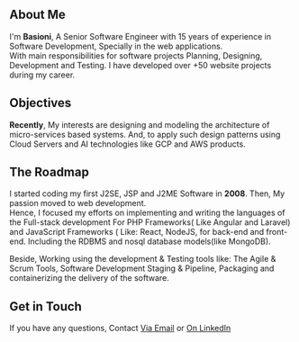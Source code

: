<h2> About Me</h2>
<p>
  I'm <b>Basioni</b>, A Senior Software Engineer with 15 years of experience in Software Development, Specially in the web applications.
  <br/>
  With main responsibilities for software projects Planning, Designing, Development and Testing. I have developed over +50 website projects during my career.
</p>
<h2>Objectives</h2>
<p>
  <b>Recently</b>, My interests are designing and modeling the architecture of micro-services based systems. And, to apply such design patterns using Cloud Servers and AI technologies like GCP and AWS products. 
</p>

<h2>The Roadmap</h2>
<p>
I started coding my first J2SE, JSP and J2ME Software in <b>2008</b>. 
  Then, My passion moved to web development. 
 <br/>
  Hence, I focused my efforts on implementing and writing the languages of the Full-stack development For PHP Frameworks( Like Angular and Laravel) and JavaScript Frameworks ( Like: React, NodeJS, for back-end and front-end. Including the RDBMS and nosql database models(like MongoDB). 
</p>
<p>
Beside, Working using the development & Testing tools like: The Agile & Scrum Tools, Software Development Staging & Pipeline, Packaging and containerizing the delivery of the software.
</p>

<h2>Get in Touch</h2>
<p>If you have any questions, Contact <a href="mailto:eng.ahmed.bassioni@gmail.com">Via Email</a> or <a href="https://www.linkedin.com/in/basioni/">On LinkedIn</a>


